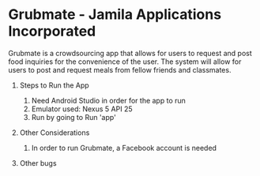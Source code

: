 # Grubmate - Jamila Applications Incorporated


Grubmate is a crowdsourcing app that allows for users to request and post food inquiries for the convenience of the user. The system will allow for users to post and request meals from fellow friends and classmates. 


1. Steps to Run the App
	1. Need Android Studio in order for the app to run
	2. Emulator used: Nexus 5 API 25
	3. Run by going to Run 'app'


2. Other Considerations
	1. In order to run Grubmate, a Facebook account is needed


3. Other bugs